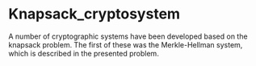 # Knapsack_cryptosystem
A number of cryptographic systems have been developed based on the knapsack problem. The first of these was the Merkle-Hellman system, which is described in the presented problem.
